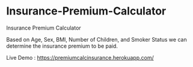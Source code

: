 # Insurance-Premium-Calculator
Insurance Premium Calculator

Based on Age, Sex, BMI, Number of Children, and Smoker Status we can determine the insurance premium to be paid.

Live Demo : https://premiumcalcinsurance.herokuapp.com/
